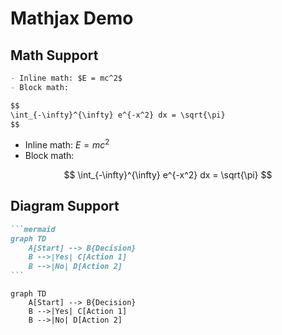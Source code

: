 # Mathjax Demo

## Math Support

```markdown
- Inline math: $E = mc^2$
- Block math:

$$
\int_{-\infty}^{\infty} e^{-x^2} dx = \sqrt{\pi}
$$
```

- Inline math: $E = mc^2$
- Block math:

$$
\int_{-\infty}^{\infty} e^{-x^2} dx = \sqrt{\pi}
$$

## Diagram Support

````markdown
```mermaid
graph TD
    A[Start] --> B{Decision}
    B -->|Yes| C[Action 1]
    B -->|No| D[Action 2]
```
````

```mermaid
graph TD
    A[Start] --> B{Decision}
    B -->|Yes| C[Action 1]
    B -->|No| D[Action 2]
```

